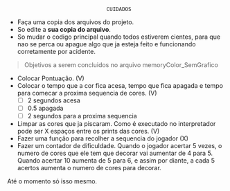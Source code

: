                                     CUIDADOS
* Faça uma copia dos arquivos do projeto.
* So edite a **sua copia do arquivo**.
* So mudar o codigo principal quando todos estiverem cientes, para que nao se
perca ou apague algo que ja esteja feito e funcionando corretamente por acidente.

> Objetivos a serem concluidos no arquivo memoryColor_SemGrafico

* Colocar Pontuação. (V)
* Colocar o tempo que a cor fica acesa, tempo que fica apagada e tempo para comecar a proxima sequencia de cores. (V)
	* [ ] 2 segundos acesa
	* [ ] 0.5 apagada
	* [ ] 2 segundos para a proxima sequencia
* Limpar as cores que ja piscaram. Como é executado no interpretador pode ser X espaços entre os prints das cores. (V)
* Fazer uma função para recolher a sequencia do jogador (X)
* Fazer um contador de dificuldade. Quando o jogador acertar 5 vezes, o numero de cores que ele tem que
decorar vai aumentar de 4 para 5. Quando acertar 10 aumenta de 5 para 6, e assim por diante, a cada 5 acertos aumenta o numero de cores para decorar.

Até o momento só isso mesmo.
